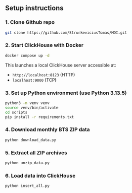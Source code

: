 ## Setup instructions

### 1. Clone Github repo
```bash
git clone https://github.com/StrunkeviciusTomas/MDI.git
```



### 2. Start ClickHouse with Docker

```bash
docker compose up -d
```

This launches a local ClickHouse server accessible at:

- `http://localhost:8123` (HTTP)
- `localhost:9000` (TCP)

### 3. Set up Python environment (use Python 3.13.5)

```bash
python3 -m venv venv
source venv/bin/activate
cd scripts
pip install -r requirements.txt
```

### 4. Download monthly BTS ZIP data

```bash
python download_data.py
```


### 5. Extract all ZIP archives

```bash
python unzip_data.py
```


### 6. Load data into ClickHouse

```bash
python insert_all.py
```